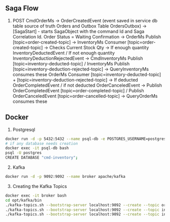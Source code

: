 ## Saga Flow

1. POST CmdOrderMs ->
   OrderCreatedEvent (event saved in service db table source of truth Orders and Outbox Table OrdersOutbox) ->
   [SagaStart] - starts SagaObject with the command Id and Saga Correlation Id. Order Status = Waiting Confirmation ->
   OrderMs Publish [topic=order-created-topic] ->
   InventoryMs Consumer [topic=order-created-topic] ->
   Checks Current Stock Qty ->
   If enough quantity InventoryDeductedEvent / If not enough quantity InventoryDeductionRejectedEvent ->
   CmdInventoryMs Publish [topic=inventory-deducted-topic] / InventoryMs Publish [topic=inventory-deduction-rejected-topic] -> QueryInventoryMs consumes these
   OrderMs Consumer [topic=inventory-deducted-topic] + [topic=inventory-deduction-rejected-topic] ->
   If deducted OrderCompletedEvent / if not deducted OrderCanceledEvent ->
   Publish OrderCompletedEvent [topic=order-completed-topic] / Publish OrderCanceledEvent [topic=order-cancelled-topic] -> QueryOrderMs consumes these

## Docker
1. Postgresql
```bash
docker run -d -p 5432:5432 --name psql-db -e POSTGRES_USERNAME=postgres -e POSTGRES_PASSWORD=postgres postgres
# if any database needs creation
docker exec -it psql-db bash
psql -U postgres
CREATE DATABASE "cmd-inventory";
```

2. Kafka
```bash 
docker run -d -p 9092:9092 --name broker apache/kafka
```

3. Creating the Kafka Topics
```bash
docker exec -it broker bash
cd opt/kafka/bin
./kafka-topics.sh --bootstrap-server localhost:9092 --create --topic order-created-topic
./kafka-topics.sh --bootstrap-server localhost:9092 --create --topic inventory-deducted-topic
./kafka-topics.sh --bootstrap-server localhost:9092 --create --topic inventory-deduction-rejected-topic
```